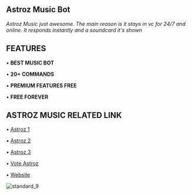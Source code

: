 ## Astroz Music Bot
*Astroz Music just awesome. The main reason is it stays in vc for 24/7 and online. It responds instantly and a soundcard it's shown*

## FEATURES

• **BEST MUSIC BOT**

• **20+ COMMANDS**

• **PREMIUM FEATURES FREE**

• **FREE FOREVER**

## ASTROZ MUSIC RELATED LINK

•  [Astroz 1](https://discord.com/oauth2/authorize?client_id=802423717316919297&scope=bot&permissions=8)

•  [Astroz 2](https://discord.com/oauth2/authorize?client_id=812008093655105597&scope=bot&permissions=8)

•  [Astroz 3](https://discord.com/oauth2/authorize?client_id=803552574707597312&scope=bot&permissions=8)

•  [Vote Astroz](https://top.gg/bot/802423717316919297/vote)

•  [Website](https://astrozmusic.tk/)

![standard_9](https://user-images.githubusercontent.com/81439903/112682093-a0901300-8e95-11eb-8cb7-1cd6fcd43740.gif)
